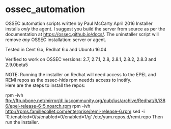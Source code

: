 # ossec_automation

OSSEC automation scripts written by Paul McCarty April 2016
Installer installs *only* the agent.  I suggest you build the server from source as per the documentation at https://ossec.github.io/docs/.  The uninstaller script will remove *any* OSSEC installation:  server or agent.

Tested in Cent 6.x, Redhat 6.x and Ubuntu 16.04

Verified to work on OSSEC versions:
2.7, 2.7.1, 2.8, 2.8.1, 2.8.2, 2.8.3 and 2.9.0beta5

NOTE: Running the installer on Redhat will need access to the EPEL and REMI repos as the ossec-hids rpm needds access to inotify.  
Here are the steps to install the repos:

rpm -ivh ftp://ftp.pbone.net/mirror/dl.iuscommunity.org/pub/ius/archive/Redhat/6/i386/epel-release-6-5.noarch.rpm
rpm -ivh http://rpms.famillecollet.com/enterprise/remi-release-6.rpm
sed -i '0,/enabled=0/s/enabled=0/enabled=1/g' /etc/yum.repos.d/remi.repo
Then run the installer.

